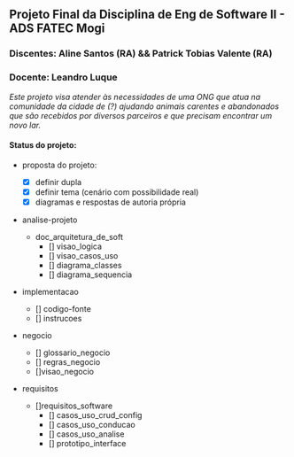 
## Projeto Final da Disciplina de Eng de Software II - ADS FATEC Mogi
### Discentes: Aline Santos (RA) && Patrick Tobias  Valente (RA)
### Docente: Leandro Luque

*Este projeto visa atender às necessidades de uma ONG que atua na comunidade da cidade de (?) ajudando animais carentes e abandonados que são recebidos por diversos parceiros e que precisam encontrar um novo lar.*


#### Status do projeto:
* proposta do projeto:
	* [x] definir dupla
	* [x] definir tema (cenário com possibilidade real)
	* [x] diagramas e respostas de autoria própria
	
* analise-projeto
	* doc_arquitetura_de_soft
		* [] visao_logica
		* [] visao_casos_uso
		* [] diagrama_classes
		* [] diagrama_sequencia
* implementacao
	* [] codigo-fonte
	* [] instrucoes

* negocio
	* [] glossario_negocio
	* [] regras_negocio
	* []visao_negocio

* requisitos
	* []requisitos_software
		* [] casos_uso_crud_config
		* [] casos_uso_conducao
		* [] casos_uso_analise
		* [] prototipo_interface



